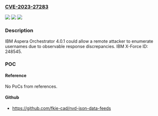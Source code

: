 ### [CVE-2023-27283](https://cve.mitre.org/cgi-bin/cvename.cgi?name=CVE-2023-27283)
![](https://img.shields.io/static/v1?label=Product&message=Aspera%20Orchestrator&color=blue)
![](https://img.shields.io/static/v1?label=Version&message=4.0.1%20&color=brightgreen)
![](https://img.shields.io/static/v1?label=Vulnerability&message=CWE-204%20Response%20Discrepancy%20Information%20Exposure&color=brightgreen)

### Description

IBM Aspera Orchestrator 4.0.1 could allow a remote attacker to enumerate usernames due to observable response discrepancies.  IBM X-Force ID:  248545.

### POC

#### Reference
No PoCs from references.

#### Github
- https://github.com/fkie-cad/nvd-json-data-feeds

